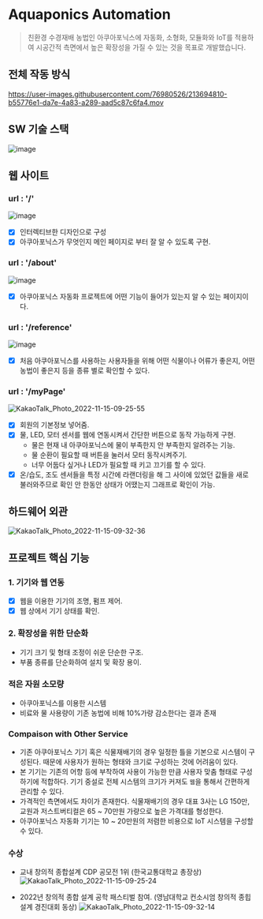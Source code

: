 # Aquaponics Automation
> 친환경 수경재배 농법인 아쿠아포닉스에 자동화, 소형화, 모듈화와 IoT를 적용하여
시공간적 측면에서 높은 확장성을 가질 수 있는 것을 목표로 개발했습니다. 

## 전체 작동 방식
https://user-images.githubusercontent.com/76980526/213694810-b55776e1-da7e-4a83-a289-aad5c87c6fa4.mov

## SW 기술 스택
![image](https://user-images.githubusercontent.com/76980526/201265315-26c116ae-a035-484c-8807-640063036938.png)
## 웹 사이트
### url : '/'
![image](https://user-images.githubusercontent.com/76980526/201265678-7d5422b8-f353-4d34-8032-82320ff22c1b.png)
- [x] 인터렉티브한 디자인으로 구성
- [x] 아쿠아포닉스가 무엇인지 메인 페이지로 부터 잘 알 수 있도록 구현.
### url : '/about'
![image](https://user-images.githubusercontent.com/76980526/201265619-f1dea821-6846-42e2-948e-b0714804ceee.png)
- [x] 아쿠아포닉스 자동화 프로젝트에 어떤 기능이 들어가 있는지 알 수 있는 페이지이다.
### url : '/reference'
![image](https://user-images.githubusercontent.com/76980526/201265771-a3576f34-0beb-4661-b88c-a3a73d693a35.png)
- [x] 처음 아쿠아포닉스를 사용하는 사용자들을 위해 어떤 식물이나 어류가 좋은지, 어떤 농법이 좋은지 등을 종류 별로 확인할 수 있다.
### url : '/myPage'
![KakaoTalk_Photo_2022-11-15-09-25-55](https://user-images.githubusercontent.com/76980526/201796497-e8d898f8-1bfd-4e58-9d61-98921ad74e97.png)

- [x] 회원의 기본정보 넣어줌.
- [x] 물, LED, 모터 센서를 웹에 연동시켜서 간단한 버튼으로 동작 가능하게 구현.
    - 물은 현재 내 아쿠아포닉스에 물이 부족한지 안 부족한지 알려주는 기능.
    - 물 순환이 필요할 때 버튼을 눌러서 모터 동작시켜주기.
    - 너무 어둡다 싶거나 LED가 필요할 때 키고 끄기를 할 수 있다.
- [x] 온/습도, 조도 센서들을 특정 시간에 라랜더링을 해 그 사이에 있었던 값들을 새로 불러와주므로 확인 안 한동안 상태가 어땠는지 그래프로 확인이 가능.

## 하드웨어 외관
![KakaoTalk_Photo_2022-11-15-09-32-36](https://user-images.githubusercontent.com/76980526/201797045-bdc7ccc2-7d30-451e-a2f9-56399cc1b720.jpeg)

## 프로젝트 핵심 기능
### 1. 기기와 웹 연동
- [x] 웹을 이용한 기기의 조명, 펌프 제어.
- [x] 웹 상에서 기기 상태를 확인.
### 2. 확장성을 위한 단순화
- 기기 크기 및 형태 조정이 쉬운 단순한 구조.
- 부품 종류를 단순화하여 설치 및 확장 용이.
### 적은 자원 소모량
- 아쿠아포닉스를 이용한 시스템
- 비료와 물 사용량이 기존 농법에 비해 10%가량 감소한다는 결과 존재

### Compaison with Other Service
-  기존 아쿠아포닉스 기기 혹은 식물재배기의 경우 일정한 틀을 기본으로 시스템이 구성된다. 때문에 사용자가 원하는 형태와 크기로 구성하는 것에 어려움이 있다.
- 본 기기는 기존의 어항 등에 부착하여 사용이 가능한 만큼 사용자 맞춤 형태로 구성하기에 적합하다. 기기 중설로 전체 시스템의 크기가 커져도 `웹`을 통해서 간편하게 관리할 수 있다.
- 가격적인 측면에서도 차이가 존재한다. 식물재배기의 경우 대표 3사는 LG 150만, 교원과 저스트버티컬은 65 ~ 70만원 가량으로 높은 가격대를 형성한다.
- 아쿠아포닉스 자동화 기기는 10 ~ 20만원의 저렴한 비용으로 IoT 시스템을 구성할 수 있다.

### 수상
- 교내 창의적 종합설계 CDP 공모전 1위 (한국교통대학교 총장상)
![KakaoTalk_Photo_2022-11-15-09-25-24](https://user-images.githubusercontent.com/76980526/201797122-7e803a83-b16d-496a-882a-935fe8cd83e4.jpeg)

- 2022년 창의적 종합 설계 공학 패스티벌 참여. (영남대학교 컨소시엄 창의적 종힙설계 경진대회 동상)
![KakaoTalk_Photo_2022-11-15-09-32-14](https://user-images.githubusercontent.com/76980526/201797150-2e98e58c-4822-42d5-8b78-78c7dd664eaf.jpeg)
